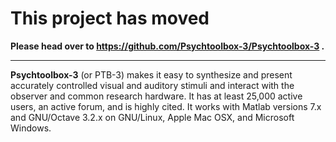 # This project has moved #

**Please head over to https://github.com/Psychtoolbox-3/Psychtoolbox-3 .**

---

**Psychtoolbox-3** (or PTB-3) makes it easy to synthesize and present accurately controlled visual and auditory stimuli and interact with the observer and common research hardware. It has at least 25,000 active users, an active forum, and is highly cited. It works with Matlab versions 7.x and GNU/Octave 3.2.x on GNU/Linux, Apple Mac OSX, and Microsoft Windows.
